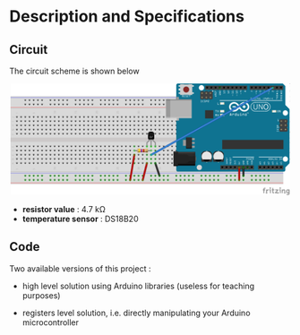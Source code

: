 # Description and Specifications

## Circuit

The circuit scheme is shown below

<p align="center">
  <img src="scheme.png" width="500" title="hover text">
</p>

* **resistor value** : 4.7 k&Omega;
* **temperature sensor** : DS18B20

## Code

Two available versions of this project : 

- high level solution using Arduino libraries (useless for teaching purposes) 

- registers level solution, i.e. directly manipulating your Arduino microcontroller 
